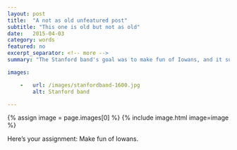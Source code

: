 ```yaml
---
layout: post
title:  "A not as old unfeatured post"
subtitle: "This one is old but not as old"
date:   2015-04-03
category: words
featured: no
excerpt_separator: <!-- more -->
summary: "The Stanford band's goal was to make fun of Iowans, and it succeeded."

images:

    -   url: /images/stanfordband-1600.jpg
        alt: Stanford band

---
```


{% assign image = page.images[0] %}
{% include image.html image=image %}

Here’s your assignment: Make fun of Iowans.